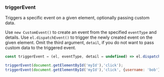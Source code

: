 ### triggerEvent

Triggers a specific event on a given element, optionally passing custom data.

Use `new CustomEvent()` to create an event from the specified `eventType` and details.
Use `el.dispatchEvent()` to trigger the newly created event on the given element.
Omit the third argument, `detail`, if you do not want to pass custom data to the triggered event.

```js
const triggerEvent = (el, eventType, detail = undefined) => el.dispatchEvent(new CustomEvent(eventType, {detail: detail}));
```

```js
triggerEvent(document.getElementById('myId'),'click');
triggerEvent(document.getElementById('myId'),'click', {username: 'bob'});
```
